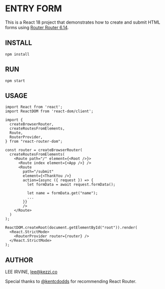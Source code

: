 # ENTRY FORM

This is a React 18 project that demonstrates how to create and submit HTML forms using [Router Router 6.14](https://reactrouter.com/).


## INSTALL

`npm install`

## RUN

`npm start`

## USAGE

```
import React from 'react';
import ReactDOM from 'react-dom/client';

import {
  createBrowserRouter,
  createRoutesFromElements,
  Route,
  RouterProvider,
} from "react-router-dom";

const router = createBrowserRouter(
  createRoutesFromElements(
    <Route path="/" element={<Root />}>
      <Route index element={<App />} />
      <Route 
        path="/submit"
        element={<ThankYou />} 
        action={async ({ request }) => {
          let formData = await request.formData();

          let name = formData.get("name");
          ...
        }}
        />
    </Route>
  )
);

ReactDOM.createRoot(document.getElementById("root")).render(
  <React.StrictMode>
    <RouterProvider router={router} />
  </React.StrictMode>
);  
```

## AUTHOR

LEE IRVINE, lee@kezzi.co

Special thanks to [@kentcdodds](https://twitter.com/kentcdodds) for recommending React Router.

